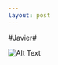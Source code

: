 ```yaml
---
layout: post
---
```

#Javier#

![Alt Text](https://a1-images.myspacecdn.com/images02/118/7f33ad8ae76d4829a0bc676deb3950c3/300x300.jpg)
